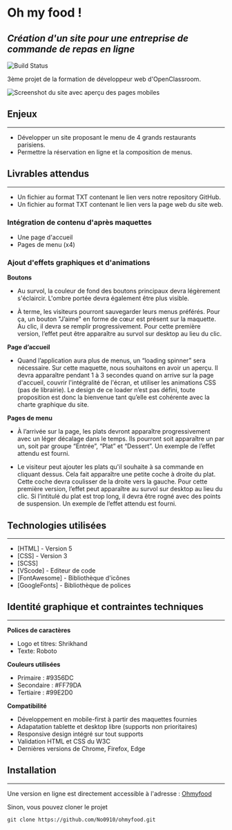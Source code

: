 # Oh my food !
## _Création d'un site pour une entreprise de commande de repas en ligne_


![Build Status](https://badge.buildkite.com/sample.svg?status=passing)

3ème projet de la formation de développeur web d'OpenClassroom.

![Screenshot du site avec aperçu des pages mobiles](https://github.com/KLdvl/OC_P3_Ohmyfood/blob/master/public/images/Screenshot.png)

## Enjeux
---
- Développer un site proposant le menu de 4 grands restaurants parisiens.
- Permettre la réservation en ligne et la composition de menus.

## Livrables attendus
---
- Un fichier au format TXT contenant le lien vers notre repository GitHub.
- Un fichier au format TXT contenant le lien vers la page web du site web.
### Intégration de contenu d'après maquettes

- Une page d'accueil
- Pages de menu (x4)

### Ajout d'effets graphiques et d'animations

**Boutons**
- Au survol, la couleur de fond des boutons principaux devra légèrement s'éclaircir. L'ombre portée devra également être plus visible.

- À terme, les visiteurs pourront sauvegarder leurs menus préférés. Pour ça, un
bouton "J’aime" en forme de cœur est présent sur la maquette. Au clic, il devra se
remplir progressivement. Pour cette première version, l’effet peut être apparaître au
survol sur desktop au lieu du clic.

**Page d’accueil**
- Quand l’application aura plus de menus, un “loading spinner” sera nécessaire. Sur
cette maquette, nous souhaitons en avoir un aperçu. Il devra apparaître pendant 1 à
3 secondes quand on arrive sur la page d'accueil, couvrir l'intégralité de l'écran, et
utiliser les animations CSS (pas de librairie). Le design de ce loader n’est pas défini,
toute proposition est donc la bienvenue tant qu’elle est cohérente avec la charte
graphique du site.

**Pages de menu**
- À l’arrivée sur la page, les plats devront apparaître progressivement avec un léger
décalage dans le temps. Ils pourront soit apparaître un par un, soit par groupe
“Entrée”, “Plat” et “Dessert”. Un exemple de l’effet attendu est fourni.

- Le visiteur peut ajouter les plats qu'il souhaite à sa commande en cliquant dessus.
Cela fait apparaître une petite coche à droite du plat. Cette coche devra coulisser de
la droite vers la gauche. Pour cette première version, l’effet peut apparaître au survol
sur desktop au lieu du clic. Si l’intitulé du plat est trop long, il devra être rogné avec
des points de suspension. Un exemple de l’effet attendu est fourni.

## Technologies utilisées
---
- [HTML] - Version 5
- [CSS] - Version 3
- [SCSS]
- [VScode] - Editeur de code
- [FontAwesome] - Bibliothèque d'icônes
- [GoogleFonts] - Bibliothèque de polices

## Identité graphique et contraintes techniques
---
**Polices de caractères**
- Logo et titres: Shrikhand
- Texte: Roboto

**Couleurs utilisées**
- Primaire : #9356DC
- Secondaire : #FF79DA
- Tertiaire : #99E2D0

**Compatibilité**
- Développement en mobile-first à partir des maquettes fournies
- Adapatation tablette et desktop libre (supports non prioritaires)
- Responsive design intégré sur tout supports
- Validation HTML et CSS du W3C
- Dernières versions de Chrome, Firefox, Edge

## Installation
---
Une version en ligne est directement accessible à l'adresse : [Ohmyfood](https://nd-ohmyfood.netlify.app/)

Sinon, vous pouvez cloner le projet
```terminal
git clone https://github.com/No0910/ohmyfood.git
```
